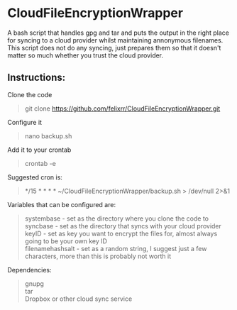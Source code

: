 # CloudFileEncryptionWrapper
A bash script that handles gpg and tar and puts the output in the right place for syncing to a cloud provider whilst maintaining annonymous filenames.  This script does not do any syncing, just prepares them so that it doesn't matter so much whether you trust the cloud provider.

## Instructions:

Clone the code  
> git clone https://github.com/felixrr/CloudFileEncryptionWrapper.git  

Configure it  
> nano backup.sh  

Add it to your crontab  
> crontab -e  

Suggested cron is:  
> */15 * * * * ~/CloudFileEncryptionWrapper/backup.sh > /dev/null 2>&1  

Variables that can be configured are:  
> systembase - set as the directory where you clone the code to  
> syncbase - set as the directory that syncs with your cloud provider  
> keyID - set as key you want to encrypt the files for, almost always going to be your own key ID  
> filenamehashsalt - set as a random string, I suggest just a few characters, more than this is probably not worth it  

Dependencies:  
> gnupg  
> tar  
> Dropbox or other cloud sync service  
